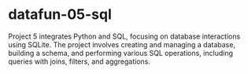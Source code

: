 # datafun-05-sql
Project 5 integrates Python and SQL, focusing on database interactions using SQLite. The project involves creating and managing a database, building a schema, and performing various SQL operations, including queries with joins, filters, and aggregations.
